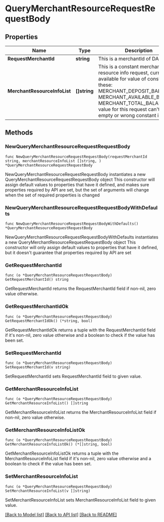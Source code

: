 # QueryMerchantResourceRequestRequestBody

## Properties

Name | Type | Description | Notes
------------ | ------------- | ------------- | -------------
**RequestMerchantId** | **string** | This is a merchantId of DANA | 
**MerchantResourceInfoList** | **[]string** | This is a constant merchant resource info request, currently available for value of constant these:<br /> MERCHANT_DEPOSIT_BALANCE<br /> MERCHANT_AVAILABLE_BALANCE<br /> MERCHANT_TOTAL_BALANCE<br /> value for this request can&#39;t be empty or wrong constant info  | 

## Methods

### NewQueryMerchantResourceRequestRequestBody

`func NewQueryMerchantResourceRequestRequestBody(requestMerchantId string, merchantResourceInfoList []string, ) *QueryMerchantResourceRequestRequestBody`

NewQueryMerchantResourceRequestRequestBody instantiates a new QueryMerchantResourceRequestRequestBody object
This constructor will assign default values to properties that have it defined,
and makes sure properties required by API are set, but the set of arguments
will change when the set of required properties is changed

### NewQueryMerchantResourceRequestRequestBodyWithDefaults

`func NewQueryMerchantResourceRequestRequestBodyWithDefaults() *QueryMerchantResourceRequestRequestBody`

NewQueryMerchantResourceRequestRequestBodyWithDefaults instantiates a new QueryMerchantResourceRequestRequestBody object
This constructor will only assign default values to properties that have it defined,
but it doesn't guarantee that properties required by API are set

### GetRequestMerchantId

`func (o *QueryMerchantResourceRequestRequestBody) GetRequestMerchantId() string`

GetRequestMerchantId returns the RequestMerchantId field if non-nil, zero value otherwise.

### GetRequestMerchantIdOk

`func (o *QueryMerchantResourceRequestRequestBody) GetRequestMerchantIdOk() (*string, bool)`

GetRequestMerchantIdOk returns a tuple with the RequestMerchantId field if it's non-nil, zero value otherwise
and a boolean to check if the value has been set.

### SetRequestMerchantId

`func (o *QueryMerchantResourceRequestRequestBody) SetRequestMerchantId(v string)`

SetRequestMerchantId sets RequestMerchantId field to given value.


### GetMerchantResourceInfoList

`func (o *QueryMerchantResourceRequestRequestBody) GetMerchantResourceInfoList() []string`

GetMerchantResourceInfoList returns the MerchantResourceInfoList field if non-nil, zero value otherwise.

### GetMerchantResourceInfoListOk

`func (o *QueryMerchantResourceRequestRequestBody) GetMerchantResourceInfoListOk() (*[]string, bool)`

GetMerchantResourceInfoListOk returns a tuple with the MerchantResourceInfoList field if it's non-nil, zero value otherwise
and a boolean to check if the value has been set.

### SetMerchantResourceInfoList

`func (o *QueryMerchantResourceRequestRequestBody) SetMerchantResourceInfoList(v []string)`

SetMerchantResourceInfoList sets MerchantResourceInfoList field to given value.



[[Back to Model list]](../README.md#documentation-for-models) [[Back to API list]](../README.md#documentation-for-api-endpoints) [[Back to README]](../README.md)


